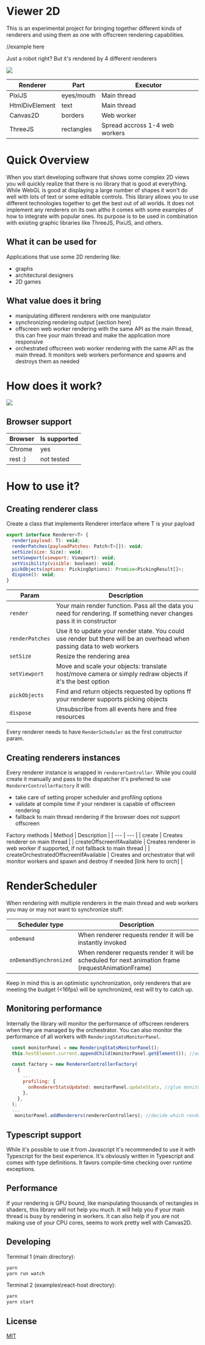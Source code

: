 # Viewer 2D

This is an experimental project for bringing together different kinds of renderers and using them as one with offscreen rendering capabilities.

//example here

Just a robot right? But it's rendered by 4 different renderers

![](https://github.com/mateuszmigas/viewer-2d/blob/master/docs/images/sync.gif)

| Renderer | Part | Executor |
| --- | --- |---|
| PixiJS | eyes/mouth | Main thread |
| HtmlDivElement | text | Main thread |
| Canvas2D | borders | Web worker |
| ThreeJS | rectangles | Spread accross 1-4 web workers |


# Quick Overview
When you start developing software that shows some complex 2D views you will quickly realize that there is no library that is good at everything.
While WebGL is good at displaying a large number of shapes it won't do well with lots of text or some editable controls. This library allows you to use different technologies together to get the best out of all worlds. It does not implement any renderers on its own altho it comes with some examples of how to integrate with popular ones. Its purpose is to be used in combination with existing graphic libraries like ThreeJS, PixiJS, and others. 

## What it can be used for
Applications that use some 2D rendering like:
- graphs
- architectural designers
- 2D games

## What value does it bring
- manipulating different renderers with one manipulator
- synchronizing rendering output [section here]
- offscreen web worker rendering with the same API as the main thread, this can free your main thread and make the application more responsive
- orchestrated offscreen web worker rendering with the same API as the main thread. It monitors web workers performance and spawns and destroys them as needed

# How does it work?

![](https://github.com/mateuszmigas/viewer-2d/blob/master/docs/diagrams/howitworks.svg)


## Browser support

| Browser         | Is supported     |
| ----------------- | --------------------- |
| Chrome | yes |
| rest :) | not tested |

# How to use it?

## Creating renderer class

Create a class that implements Renderer<T> interface where T is your payload
```js
export interface Renderer<T> {
  render(payload: T): void;
  renderPatches(payloadPatches: Patch<T>[]): void;
  setSize(size: Size): void;
  setViewport(viewport: Viewport): void;
  setVisibility(visible: boolean): void;
  pickObjects(options: PickingOptions): Promise<PickingResult[]>;
  dispose(): void;
}
```
| Param | Description |
| --- | --- |
| `render` | Your main render function. Pass all the data you need for rendering. If something never changes pass it in constructor |
| `renderPatches` | Use it to update your render state. You could use render but there will be an overhead when passing data to web workers |
| `setSize` | Resize the rendering area |
| `setViewport` | Move and scale your objects: translate host/move camera or simply redraw objects if it's the best option |
| `pickObjects` | Find and return objects requested by options ff your renderer supports picking objects |
| `dispose` | Unsubscribe from all events here and free resources

Every renderer needs to have `RenderScheduler` as the first constructor param.
  
## Creating renderers instances
Every renderer instance is wrapped in `rendererController`. While you could create it manually and pass to the dispatcher it's preferred to use `RendererControllerFactory` it will:
- take care of setting proper scheduler and profiling options 
- validate at compile time if your renderer is capable of offscreen rendering
- fallback to main thread rendering if the browser does not support offscreen

Factory methods
| Method | Description |
| --- | --- |
| create | Creates renderer on main thread |
| createOffscreenIfAvailable | Creates renderer in web worker if supported, if not fallback to main thread |
| createOrchestratedOffscreenIfAvailable | Creates and orchestrator that will monitor workers and spawn and destroy if needed [link here to orch] |

# RenderScheduler
When rendering with multiple renderers in the main thread and web workers you may or may not want to synchronize stuff:

| Scheduler type | Description |
| --- | --- |
| `onDemand` | When renderer requests render it will be instantly invoked |
| `onDemandSynchronized` | When renderer requests render it will be scheduled for next animation frame (requestAnimationFrame) |

Keep in mind this is an optimistic synchronization, only renderers that are meeting the budget (<16fps) will be synchronized, rest will try to catch up.

## Monitoring performance
Internally the library will monitor the performance of offscreen renderers when they are managed by the orchestrator. You can also monitor the performance of all workers with `RenderingStatsMonitorPanel`.

```js
  const monitorPanel = new RenderingStatsMonitorPanel();
  this.hostElement.current.appendChild(monitorPanel.getElement()); //add it to the dom

  const factory = new RendererControllerFactory(
    {
      ...
      profiling: {
        onRendererStatsUpdated: monitorPanel.updateStats, //glue monitor panel with render scheduler
      },
    },
  );
  ...
   monitorPanel.addRenderers(rendererControllers); //decide which renderers you want to monitor
```

## Typescript support

While it's possible to use it from Javascript it's recommended to use it with Typescript for the best experience. It's obviously written in Typescript and comes with type definitions. It favors compile-time checking over runtime exceptions.

## Performance
If your rendering is GPU bound, like manipulating thousands of rectangles in shaders, this library will not help you much. It will help you if your main thread is busy by rendering in workers. It can also help if you are not making use of your CPU cores, seems to work pretty well with Canvas2D.

## Developing

Terminal 1 (main directory):

```js
yarn
yarn run watch
```

Terminal 2 (examples\react-host directory):

```js
yarn
yarn start
```

## License

[MIT](https://choosealicense.com/licenses/mit/)
